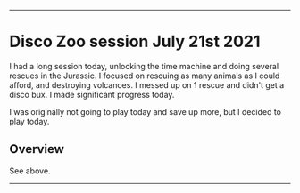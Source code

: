
***

# Disco Zoo session July 21st 2021

I had a long session today, unlocking the time machine and doing several rescues in the Jurassic. I focused on rescuing as many animals as I could afford, and destroying volcanoes. I messed up on 1 rescue and didn't get a disco bux. I made significant progress today.

I was originally not going to play today and save up more, but I decided to play today.

<!-- I had a very short session today, only doing collection and waking up animals, then quitting. I am saving up for the time machine, which costs 300,000 coins. !-->

## Overview

See above.

***
